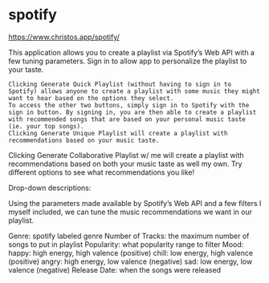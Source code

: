 # spotify
https://www.christos.app/spotify/

This application allows you to create a playlist via Spotify’s Web API with a few tuning parameters. Sign in to allow app to personalize the playlist to your taste.

	Clicking Generate Quick Playlist (without having to sign in to Spotify) allows anyone to create a playlist with some music they might want to hear based on the options they select.
  	To access the other two buttons, simply sign in to Spotify with the sign in button. By signing in, you are then able to create a playlist with recommended songs that are based on your personal music taste (ie. your top songs).
  	Clicking Generate Unique Playlist will create a playlist with recommendations based on your music taste.
   Clicking Generate Collaborative Playlist w/ me will create a playlist with recommendations based on both your music taste as well my own.
   Try different options to see what recommendations you like!

Drop-down descriptions:

  Using the parameters made available by Spotify’s Web API and a few filters I myself included, we can tune the music recommendations we want in our playlist.

  Genre: spotify labeled genre
  Number of Tracks: the maximum number of songs to put in playlist
  Popularity: what popularity range to filter
  Mood:
    happy: high energy, high valence (positive)
    chill: low energy, high valence (positive)
    angry:  high energy, low valence (negative)
    sad: low energy, low valence (negative)
  Release Date: when the songs were released
